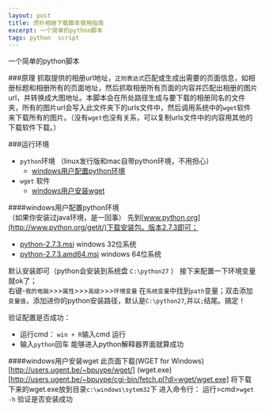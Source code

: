 ```yaml
---
layout: post
title: 虎扑相册下载脚本使用指南
excerpt: 一个简单的python脚本
tags: python  script
---
```


一个简单的python脚本

###原理
抓取提供的相册url地址，`正则表达式`匹配或生成出需要的页面信息，如相册标题和相册所有的页面地址，然后抓取相册所有页面的内容并匹配出相册的图片url，并转换成大图地址。本脚本会在所处路径生成与要下载的相册同名的文件夹，所有的图片url会写入此文件夹下的urls文件中，然后调用系统中的`wget`软件来下载所有的图片。（没有`wget`也没有关系，可以复制urls文件中的内容用其他的下载软件下载。）

###运行环境
* `python`环境 （linux发行版和mac自带python环境，不用担心）
   * [windows用户配置python环境]()
* `wget` 软件 
   * [windows用户安装wget]()              


####windows用户配置python环境  
（如果你安装过java环境，是一回事）
先到[www.python.org](http://www.python.org/getit/)下载安装包。版本2.7.3即可；

  * [python-2.7.3.msi](http://www.python.org/ftp/python/2.7.3/python-2.7.3.msi) windows 32位系统  
  * [python-2.7.3.amd64.msi](http://www.python.org/ftp/python/2.7.3/python-2.7.3.amd64.msi) windows 64位系统

默认安装即可（python会安装到系统盘 `C:\python27` ）
接下来配置一下环境变量就ok了；  
右键-`我的电脑`>>>`属性`>>>`高级`>>>`环境变量`
在`系统变量`中找到`path`变量；双击添加`变量值`，添加进你的python安装路径，默认是`C:\python27`,并以`;`结尾。搞定！

验证配置是否成功：
 * 运行cmd： `win + R`输入cmd 运行
 * 输入`python`回车 能够进入python解释器界面就算成功

####windows用户安装wget
此页面下载(WGET for Windows)[http://users.ugent.be/~bpuype/wget/]
(wget.exe)[http://users.ugent.be/~bpuype/cgi-bin/fetch.pl?dl=wget/wget.exe]
将下载下来的wget.exe放到目录`c:\windows\sytem32`下
进入命令行：
运行>cmd>`wget -h` 验证是否安装成功


